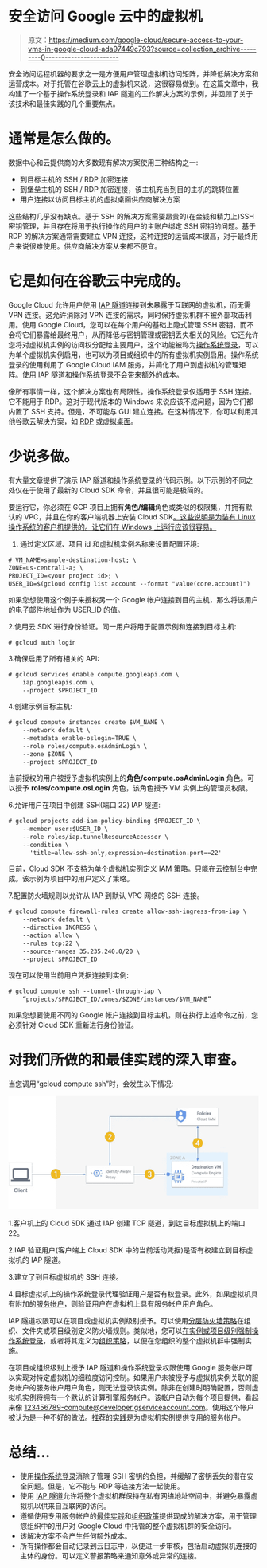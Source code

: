 # 安全访问 Google 云中的虚拟机

> 原文：<https://medium.com/google-cloud/secure-access-to-your-vms-in-google-cloud-ada97449c793?source=collection_archive---------0----------------------->

安全访问远程机器的要求之一是方便用户管理虚拟机访问矩阵，并降低解决方案和运营成本。对于托管在谷歌云上的虚拟机来说，这很容易做到。在这篇文章中，我构建了一个基于操作系统登录和 IAP 隧道的工作解决方案的示例，并回顾了关于该技术和最佳实践的几个重要焦点。

# 通常是怎么做的。

数据中心和云提供商的大多数现有解决方案使用三种结构之一:

*   到目标主机的 SSH / RDP 加密连接
*   到堡垒主机的 SSH / RDP 加密连接，该主机充当到目的主机的跳转位置
*   用户连接以访问目标主机的虚拟桌面供应商解决方案

这些结构几乎没有缺点。基于 SSH 的解决方案需要昂贵的(在金钱和精力上)SSH 密钥管理，并且存在将用于执行操作的用户的主账户绑定 SSH 密钥的问题。基于 RDP 的解决方案通常需要建立 VPN 连接，这种连接的运营成本很高，对于最终用户来说很难使用。供应商解决方案从来都不便宜。

# 它是如何在谷歌云中完成的。

Google Cloud 允许用户使用 [IAP 隧道](https://cloud.google.com/iap/docs/using-tcp-forwarding)连接到未暴露于互联网的虚拟机，而无需 VPN 连接。这允许消除对 VPN 连接的需求，同时保持虚拟机群不被外部攻击利用。使用 Google Cloud，您可以在每个用户的基础上隐式管理 SSH 密钥，而不会将它们暴露给最终用户，从而降低与密钥管理或密钥丢失相关的风险。它还允许您将对虚拟机实例的访问权分配给主要用户。这个功能被称为[操作系统登录](https://cloud.google.com/compute/docs/oslogin)，可以为单个虚拟机实例启用，也可以为项目或组织中的所有虚拟机实例启用。操作系统登录的使用利用了 Google Cloud IAM 服务，并简化了用户到虚拟机的管理矩阵。使用 IAP 隧道和操作系统登录不会带来额外的成本。

像所有事情一样，这个解决方案也有局限性。操作系统登录仅适用于 SSH 连接。它不能用于 RDP。这对于现代版本的 Windows 来说应该不成问题，因为它们都内置了 SSH 支持。但是，不可能与 GUI 建立连接。在这种情况下，你可以利用其他谷歌云解决方案，如 [RDP](https://cloud.google.com/compute/docs/instances/connecting-to-windows) 或[虚拟桌面](https://cloud.google.com/solutions/virtual-desktops)。

# 少说多做。

有大量文章提供了演示 IAP 隧道和操作系统登录的代码示例。以下示例的不同之处仅在于使用了最新的 Cloud SDK 命令，并且很可能是极简的。

要运行它，你必须在 GCP 项目上拥有**角色/编辑**角色或类似的权限集，并拥有默认的 VPC，并且在你的客户端机器上安装 Cloud SDK[。这些说明是为装有 Linux 操作系统的客户机提供的。让它们在 Windows 上运行应该很容易。](https://cloud.google.com/sdk/docs/install)

1.  通过定义区域、项目 id 和虚拟机实例名称来设置配置环境:

```
# VM_NAME=sample-destination-host; \
ZONE=us-central1-a; \
PROJECT_ID=<your project id>; \
USER_ID=$(gcloud config list account --format "value(core.account)")
```

如果您想使用这个例子来授权另一个 Google 帐户连接到目的主机，那么将该用户的电子邮件地址作为 USER_ID 的值。

2.使用云 SDK 进行身份验证。同一用户将用于配置示例和连接到目标主机:

```
# gcloud auth login
```

3.确保启用了所有相关的 API:

```
# gcloud services enable compute.googleapi.com \
    iap.googleapis.com \
    --project $PROJECT_ID
```

4.创建示例目标主机:

```
# gcloud compute instances create $VM_NAME \
    --network default \
    --metadata enable-oslogin=TRUE \
    --role roles/compute.osAdminLogin \
    --zone $ZONE \
    --project $PROJECT_ID
```

当前授权的用户被授予虚拟机实例上的**角色/compute.osAdminLogin** 角色。可以授予 **roles/compute.osLogin** 角色，该角色授予 VM 实例上的管理员权限。

6.允许用户在项目中创建 SSH(端口 22) IAP 隧道:

```
# gcloud projects add-iam-policy-binding $PROJECT_ID \
    --member user:$USER_ID \
    --role roles/iap.tunnelResourceAccessor \
    --condition \
      'title=allow-ssh-only,expression=destination.port==22'
```

目前，Cloud SDK [不支持](https://cloud.google.com/iap/docs/using-tcp-forwarding)为单个虚拟机实例定义 IAM 策略。只能在云控制台中完成。该示例为项目中的用户定义了策略。

7.配置防火墙规则以允许从 IAP 到默认 VPC 网络的 SSH 连接。

```
# gcloud compute firewall-rules create allow-ssh-ingress-from-iap \
    --network default \
    --direction INGRESS \
    --action allow \
    --rules tcp:22 \
    --source-ranges 35.235.240.0/20 \
    --project $PROJECT_ID
```

现在可以使用当前用户凭据连接到实例:

```
# gcloud compute ssh --tunnel-through-iap \
    “projects/$PROJECT_ID/zones/$ZONE/instances/$VM_NAME”
```

如果您想要使用不同的 Google 帐户连接到目标主机，则在执行上述命令之前，您必须针对 Cloud SDK 重新进行身份验证。

# 对我们所做的和最佳实践的深入审查。

当您调用“gcloud compute ssh”时，会发生以下情况:

![](img/d4f6f862770fd2dbe0834cdf879bfbce.png)

1.客户机上的 Cloud SDK 通过 IAP 创建 TCP 隧道，到达目标虚拟机上的端口 22。

2.IAP 验证用户(客户端上 Cloud SDK 中的当前活动凭据)是否有权建立到目标虚拟机的 IAP 隧道。

3.建立了到目标虚拟机的 SSH 连接。

4.目标虚拟机上的操作系统登录代理验证用户是否有权登录。此外，如果虚拟机具有附加的[服务帐户](https://cloud.google.com/compute/docs/access/create-enable-service-accounts-for-instances)，则验证用户在虚拟机上具有服务帐户用户角色。

IAP 隧道权限可以在项目或虚拟机实例级别授予。可以使用[分层防火墙策略](https://cloud.google.com/vpc/docs/firewall-policies)在组织、文件夹或项目级别定义防火墙规则。类似地，您可以[在实例或项目级别强制操作系统登录](https://cloud.google.com/compute/docs/instances/managing-instance-access)，或者将其定义为[组织策略](https://cloud.google.com/compute/docs/oslogin/manage-oslogin-in-an-org#set-org-policy)，以便在您组织的整个虚拟机群中强制实施。

在项目或组织级别上授予 IAP 隧道和操作系统登录权限使用 Google 服务帐户可以实现对特定虚拟机的细粒度访问控制。如果用户未被授予与虚拟机实例关联的服务帐户的服务帐户用户角色，则无法登录该实例。除非在创建时明确配置，否则虚拟机实例将拥有一个默认的计算引擎服务帐户。该帐户自动为每个项目提供，看起来像 123456789-compute@developer.gserviceaccount.com。使用这个帐户被认为是一种不好的做法。[推荐的实践](https://cloud.google.com/compute/docs/access/create-enable-service-accounts-for-instances#best_practices)是为虚拟机实例提供专用的服务帐户。

# 总结…

*   使用[操作系统登录](https://cloud.google.com/compute/docs/oslogin)消除了管理 SSH 密钥的负担，并缓解了密钥丢失的潜在安全问题。但是，它不能与 RDP 等连接方法一起使用。
*   使用 [IAP 隧道](https://cloud.google.com/iap/docs/using-tcp-forwarding)允许将整个虚拟机群保持在私有网络地址空间中，并避免暴露虚拟机以供来自互联网的访问。
*   遵循使用专用服务帐户的[最佳实践](https://cloud.google.com/compute/docs/access/create-enable-service-accounts-for-instances#best_practices)和[组织政策](https://cloud.google.com/resource-manager/docs/organization-policy/org-policy-constraints)提供现成的解决方案，用于管理您组织中的用户对 Google Cloud 中托管的整个虚拟机群的安全访问。
*   该解决方案不会产生任何额外成本。
*   所有操作都会自动记录到云日志中，以便进一步审核，包括启动虚拟机连接的主体的身份。可以定义警报策略来通知意外或异常的连接。